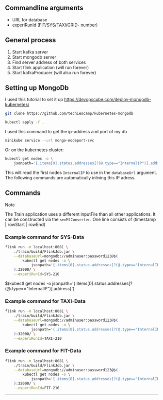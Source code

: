 ## Commandline arguments

* URL for database
* experiRunId (FIT/SYS/TAXI/GRID- number)

## General process

1. Start kafka server
2. Start mongodb server
3. Find server address of both services
4. Start flink application (will run forever)
5. Start kafkaProducer (will also run forever)

## Setting up MongoDb

I used this tutorial to set it up https://devopscube.com/deploy-mongodb-kubernetes/

```bash
git clone https://github.com/techiescamp/kubernetes-mongodb
````

```bash
kubectl apply -f .
```

I used this command to get the ip-address and port of my db

````bash
minikube service --url mongo-nodeport-svc
````

Or on the kubernetes cluster:

```bash
kubectl get nodes -o \
    jsonpath='{.items[0].status.addresses[?(@.type=="InternalIP")].address}'
```

This will read the first nodes `InternalIP` to use in the `databaseUrl` argument.
The following commands are automatically inlining this IP adress.

<!-- And get the IP-address of a the worker node -->
<!-- Example address: mongodb: -->
<!-- `mongodb://adminuser:password123@192.168.49.2:32000/` -->

## Commands

> [!NOTE]
> The Train application uses a different inputFile than all other applications. It can be constructed via
> the `senMlConverter`. One line consists of (timestamp | rowStart | rowEnd)

### Example command for SYS-Data

```bash
flink run -m localhost:8081 \
    ./train/build/FlinkJob.jar \
    --databaseUrl=mongodb://adminuser:password123@$(
        kubectl get nodes -o \
            jsonpath='{.items[0].status.addresses[?(@.type=="InternalIP")].address}' \
    ):32000/ \
    --experiRunId=SYS-210
```

$(kubectl get nodes -o jsonpath='{.items[0].status.addresses[?(@.type=="InternalIP")].address}')

### Example command for TAXI-Data

```bash
flink run -m localhost:8081 \
    ./train/build/FlinkJob.jar \
    --databaseUrl=mongodb://adminuser:password123@$(
        kubectl get nodes -o \
            jsonpath='{.items[0].status.addresses[?(@.type=="InternalIP")].address}' \
    ):32000/ \
    --experiRunId=TAXI-210
```

### Example command for FIT-Data

```bash
flink run -m localhost:8081 \
    ./train/build/FlinkJob.jar \
    --databaseUrl=mongodb://adminuser:password123@$(
        kubectl get nodes -o \
            jsonpath='{.items[0].status.addresses[?(@.type=="InternalIP")].address}' \
    ):32000/ \
    --experiRunId=FIT-210
```

---

<!--
## Setting up Apache Kafka
In the `kafkaProducer` directory is a deployment.yaml file
```bash
kubectl apply -f  deployment.yaml -n kafka 
```
This will deploy the Apache cluster.


Use the following command to get the Kafka-server-bootstrap address
```bash
kubectl get kafka my-cluster -o=jsonpath='{.status.listeners[*].bootstrapServers}{"\n"}' -n kafka
```

This commands tears down the cluster

```bash
kubectl -n kafka delete $(kubectl get strimzi -o name -n kafka)
```

## Setting up Apache Kafka Producer
In the `kafkaProducer` directory is a Dockerfile.

Create the image from Dockerfile:

```bash
minikube image build -t kafka-producer -f ./Dockerfile .
```

**Note**
Please make sure that the bootstrapserver, the application and the expected dataset are correct.
```bash
kubectl run kafka-producer --image=kafka-producer --image-pull-policy=Never --restart=Never --env="BOOTSTRAP_SERVER=192.168.49.2:31316" --env="APPLICATION=train" --env="DATASET=SYS" --env="SCALING=0.001" --env="TOPIC=test-1" 
```

### Example command for the CITY dataset
```bash
flink run -m localhost:8081 ./train/build/TrainJob.jar --deploymentMode L --topoName IdentityTopology --input ./train/src/main/resources/datasets/inputFileForTimerSpout-CITY.csv --inputTrainSet ./train/src/main/resources/datasets/SYS_sample_data_senml.csv --experiRunId SYS-210 --scalingFactor 0.001 --outputDir /home/jona/Documents/Bachelor_thesis/logs --taskProp ./train/src/main/resources/configs/all_tasks.properties --taskName bench
```

### Example command for the TAXI dataset
```bash
flink run -m localhost:8081 ./train/build/TrainJob.jar --deploymentMode L --topoName IdentityTopology --input ./train/src/main/resources/datasets/inputFileForTimerSpout-TAXI.csv  --inputTrainSet ./train/src/main/resources/datasets/TAXI_sample_data_senml.csv --experiRunId TAXI-210 --scalingFactor 0.001 --outputDir /home/jona/Documents/Bachelor_thesis/logs --taskProp ./train/src/main/resources/configs/all_tasks.properties --taskName bench
```

```bash
flink run -m localhost:8081 ./train/build/TrainJob.jar --deploymentMode L --topoName IdentityTopology --input ./train/src/main/resources/datasets/inputFileForTimerSpout-TAXI.csv  --inputTrainSet /home/jona/Documents/Bachelor_thesis/Datasets/output_TAXI_small.csv --experiRunId TAXI-210 --scalingFactor 0.001 --outputDir /home/jona/Documents/Bachelor_thesis/logs --taskProp ./train/src/main/resources/configs/all_tasks.properties --taskName bench
```

### Example command for the FIT dataset
```bash
flink run -m localhost:8081 ./train/build/TrainJob.jar --deploymentMode L --topoName IdentityTopology --input ./train/src/main/resources/datasets/inputFileForTimerSpout-FIT.csv  --inputTrainSet ./train/src/main/resources/datasets/FIT_sample_data_senml.csv --experiRunId FIT-210 --scalingFactor 0.001 --outputDir /home/jona/Documents/Bachelor_thesis/logs --taskProp ./train/src/main/resources/configs/all_tasks.properties --taskName bench
```

```bash
flink run -m localhost:8081 ./train/build/TrainJob.jar --deploymentMode L --topoName IdentityTopology --input ./train/src/main/resources/datasets/inputFileForTimerSpout-FIT.csv  --inputTrainSet /home/jona/Documents/Bachelor_thesis/Datasets/output_FIT_small.csv --experiRunId FIT-210 --scalingFactor 0.001 --outputDir /home/jona/Documents/Bachelor_thesis/logs --taskProp ./train/src/main/resources/configs/all_tasks.properties --taskName bench
```
-->

